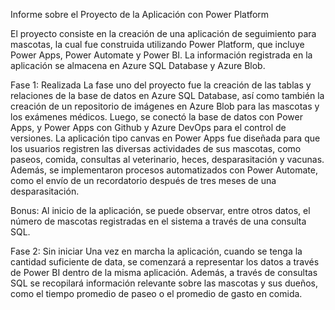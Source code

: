Informe sobre el Proyecto de la Aplicación con Power Platform

El proyecto consiste en la creación de una aplicación de seguimiento para mascotas, la cual fue construida utilizando Power Platform, que incluye Power Apps, Power Automate y Power BI. La información registrada en la aplicación se almacena en Azure SQL Database y Azure Blob.

Fase 1: Realizada
La fase uno del proyecto fue la creación de las tablas y relaciones de la base de datos en Azure SQL Database, así como también la creación de un repositorio de imágenes en Azure Blob para las mascotas y los exámenes médicos. Luego, se conectó la base de datos con Power Apps, y Power Apps con Github y Azure DevOps para el control de versiones.
La aplicación tipo canvas en Power Apps fue diseñada para que los usuarios registren las diversas actividades de sus mascotas, como paseos, comida, consultas al veterinario, heces, desparasitación y vacunas.
Además, se implementaron procesos automatizados con Power Automate, como el envío de un recordatorio después de tres meses de una desparasitación.

Bonus: Al inicio de la aplicación, se puede observar, entre otros datos, el número de mascotas registradas en el sistema a través de una consulta SQL.

Fase 2: Sin iniciar
Una vez en marcha la aplicación, cuando se tenga la cantidad suficiente de data, se comenzará a representar los datos a través de Power BI dentro de la misma aplicación. Además, a través de consultas SQL se recopilará información relevante sobre las mascotas y sus dueños, como el tiempo promedio de paseo o el promedio de gasto en comida.
